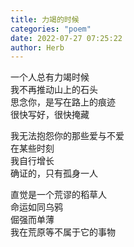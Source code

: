 ```yaml
---
title: 力竭的时候
categories: "poem"
date: 2022-07-27 07:25:22
author: Herb
---
```


一个人总有力竭时候\
我不再推动山上的石头\
思念你，是写在路上的痕迹\
很快写好，很快掩藏

我无法抱怨你的那些爱与不爱\
在某些时刻\
我自行增长\
确证的，只有孤身一人

直觉是一个荒谬的稻草人\
命运如同乌鸦\
倔强而单薄\
我在荒原等不属于它的事物
